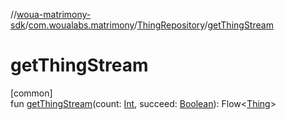//[woua-matrimony-sdk](../../../index.md)/[com.woualabs.matrimony](../index.md)/[ThingRepository](index.md)/[getThingStream](get-thing-stream.md)

# getThingStream

[common]\
fun [getThingStream](get-thing-stream.md)(count: [Int](https://kotlinlang.org/api/latest/jvm/stdlib/kotlin/-int/index.html), succeed: [Boolean](https://kotlinlang.org/api/latest/jvm/stdlib/kotlin/-boolean/index.html)): Flow<[Thing](../-thing/index.md)>
